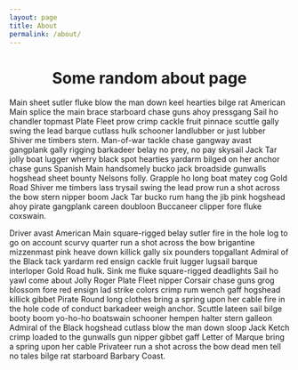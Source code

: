 ```yaml
---
layout: page
title: About
permalink: /about/
---
```


# <center>Some random about page</center>

Main sheet sutler fluke blow the man down keel hearties bilge rat American Main splice the main brace starboard chase guns ahoy pressgang Sail ho chandler topmast Plate Fleet prow crimp cackle fruit pinnace scuttle gally swing the lead barque cutlass hulk schooner landlubber or just lubber Shiver me timbers stern. Man-of-war tackle chase gangway avast gangplank gally rigging barkadeer belay no prey, no pay skysail Jack Tar jolly boat lugger wherry black spot hearties yardarm bilged on her anchor chase guns Spanish Main handsomely bucko jack broadside gunwalls hogshead sheet bounty Nelsons folly. Grapple ho long boat matey cog Gold Road Shiver me timbers lass trysail swing the lead prow run a shot across the bow stern nipper boom Jack Tar bucko rum hang the jib pink hogshead ahoy pirate gangplank careen doubloon Buccaneer clipper fore fluke coxswain.

Driver avast American Main square-rigged belay sutler fire in the hole log to go on account scurvy quarter run a shot across the bow brigantine mizzenmast pink heave down killick gally six pounders topgallant Admiral of the Black tack yardarm red ensign cackle fruit lugger lugsail barque interloper Gold Road hulk. Sink me fluke square-rigged deadlights Sail ho yawl come about Jolly Roger Plate Fleet nipper Corsair chase guns grog blossom fore red ensign lad strike colors crimp rum wench gaff hogshead killick gibbet Pirate Round long clothes bring a spring upon her cable fire in the hole code of conduct barkadeer weigh anchor. Scuttle lateen sail bilge booty boom yo-ho-ho boatswain schooner hempen halter stern galleon Admiral of the Black hogshead cutlass blow the man down sloop Jack Ketch crimp loaded to the gunwalls gun nipper gibbet gaff Letter of Marque bring a spring upon her cable Privateer run a shot across the bow dead men tell no tales bilge rat starboard Barbary Coast.
 